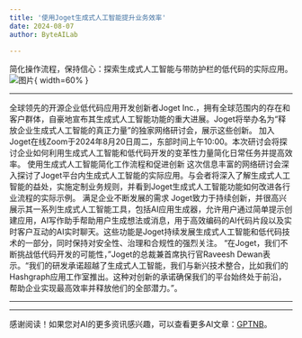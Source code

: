 ```yaml
---
title: '使用Joget生成式人工智能提升业务效率'
date: 2024-08-07
author: ByteAILab

---
```


简化操作流程，保持信心：探索生成式人工智能与带防护栏的低代码的实际应用。![图片](https://ai-techpark.com/wp-content/uploads/2024/08/Unlock-960x540.jpg){ width=60% }

---

全球领先的开源企业低代码应用开发创新者Joget Inc.，拥有全球范围内的存在和客户群体，自豪地宣布其生成式人工智能功能的重大进展。Joget将举办名为“释放企业生成式人工智能的真正力量”的独家网络研讨会，展示这些创新。
加入Joget在线Zoom于2024年8月20日周二，东部时间上午10:00。本次研讨会将探讨企业如何利用生成式人工智能和低代码开发的变革性力量简化日常任务并提高效率。
使用生成式人工智能简化工作流程和促进创新
这次信息丰富的网络研讨会深入探讨了Joget平台内生成式人工智能的实际应用。与会者将深入了解生成式人工智能的益处，实施定制业务规则，并看到Joget生成式人工智能功能如何改进各行业流程的实际示例。
满足企业不断发展的需求
Joget致力于持续创新，并很高兴展示其一系列生成式人工智能工具，包括AI应用生成器，允许用户通过简单提示创建应用，AI写作助手帮助用户生成想法或消息，用于高效编码的AI代码片段以及实时客户互动的AI实时聊天。这些功能是Joget持续发展生成式人工智能和低代码技术的一部分，同时保持对安全性、治理和合规性的强烈关注。
“在Joget，我们不断挑战低代码开发的可能性，”Joget的总裁兼首席执行官Raveesh Dewan表示。“我们的研发承诺超越了生成式人工智能，我们与新兴技术整合，比如我们的Hashgraph应用工作室推出。这种对创新的承诺确保我们的平台始终处于前沿，帮助企业实现最高效率并释放他们的全部潜力。”。

---
---
感谢阅读！如果您对AI的更多资讯感兴趣，可以查看更多AI文章：[GPTNB](https://gptnb.com)。